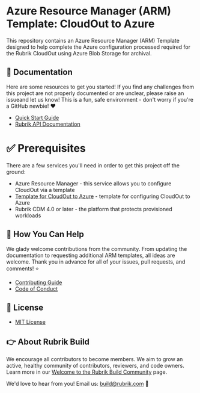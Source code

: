 # Azure Resource Manager (ARM) Template: CloudOut to Azure

This repository contains an Azure Resource Manager (ARM) Template designed to help complete the Azure configuration processed required for the Rubrik CloudOut using Azure Blob Storage for archival.

## :blue_book: Documentation

Here are some resources to get you started! If you find any challenges from this project are not properly documented or are unclear, please raise an issueand let us know! This is a fun, safe environment - don't worry if you're a GitHub newbie! :heart:

* [Quick Start Guide](/docs/quick-start.md)
* [Rubrik API Documentation](https://github.com/rubrikinc/api-documentation)

# :white_check_mark: Prerequisites

There are a few services you'll need in order to get this project off the ground:

* Azure Resource Manager - this service allows you to configure CloudOut via a template
* [Template for CloudOut to Azure](rubrik_cloudout_arm.template) - template for configuring CloudOut to Azure
* Rubrik CDM 4.0 or later - the platform that protects provisioned workloads

## :muscle: How You Can Help

We glady welcome contributions from the community. From updating the documentation to requesting additional ARM templates, all ideas are welcome. Thank you in advance for all of your issues, pull requests, and comments! :star:

* [Contributing Guide](CONTRIBUTING.md)
* [Code of Conduct](CODE_OF_CONDUCT.md)

## :pushpin: License

* [MIT License](LICENSE)

## :point_right: About Rubrik Build

We encourage all contributors to become members. We aim to grow an active, healthy community of contributors, reviewers, and code owners. Learn more in our [Welcome to the Rubrik Build Community](https://github.com/rubrikinc/welcome-to-rubrik-build) page.

We'd love to hear from you! Email us: build@rubrik.com :love_letter:
